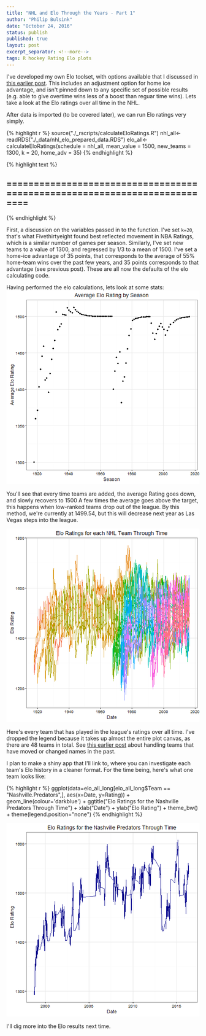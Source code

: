 ```yaml
---
title: "NHL and Elo Through the Years - Part 1"
author: "Philip Bulsink"
date: "October 24, 2016"
status: publish
published: true
layout: post
excerpt_separator: <!--more-->
tags: R hockey Rating Elo plots
---
```

 

 
I've developed my own Elo toolset, with options available that I discussed in [this earlier post](https://pbulsink.github.io/blog/2016-10-12/new_elo_tools.html). This includes an adjustment option for home ice advantage, and isn't pinned down to any specific set of possible results (e.g. able to give overtime wins less of a boost than reguar time wins). Lets take a look at the Elo ratings over all time in the NHL.
 
<!--more-->
 
After data is imported (to be covered later), we can run Elo ratings very simply.
 
 

{% highlight r %}
source("./_rscripts/calculateEloRatings.R")
nhl_all<-readRDS("./_data/nhl_elo_prepared_data.RDS")
elo_all<-calculateEloRatings(schedule = nhl_all, mean_value = 1500, new_teams = 1300, k = 20, home_adv = 35)
{% endhighlight %}



{% highlight text %}
## ==========================================================================
{% endhighlight %}
 
First, a discussion on the variables passed in to the function. I've set `k=20`, that's what Fivethirtyeight found best reflected movement in NBA Ratings, which is a similar number of games per season. Similarly, I've set new teams to a value of 1300, and regressed by 1/3 to a mean of 1500. I've set a home-ice advantage of 35 points, that corresponds to the average of 55% home-team wins over the past few years, and 35 points corresponds to that advantage (see previous post). These are all now the defaults of the elo calculating code.
 
Having performed the elo calculations, lets look at some stats:
![plot of chunk ggplot_means](/images/ggplot_means-1.png)
 
You'll see that every time teams are added, the average Rating goes down, and slowly recovers to 1500 A few times the average goes above the target, this happens when low-ranked teams drop out of the league. By this method, we're currently at 1499.54, but this will decrease next year as Las Vegas steps into the league.
 
![plot of chunk ggplot_all_ratings](/images/ggplot_all_ratings-1.png)
 
Here's every team that has played in the league's ratings over all time. I've dropped the legend because it takes up almost the entire plot canvas, as there are 48 teams in total. See [this earlier post](https://pbulsink.github.io/blog/2016-07-28/Cleaning-Hockey-Reference-Data.html) about handling teams that have moved or changed names in the past.
 
I plan to make a shiny app that I'll link to, where you can investigate each team's Elo history in a cleaner format. For the time being, here's what one team looks like:

{% highlight r %}
ggplot(data=elo_all_long[elo_all_long$Team == "Nashville.Predators",], 
        aes(x=Date, y=Rating)) +
     geom_line(colour='darkblue') +
     ggtitle("Elo Ratings for the Nashville Predators Through Time") +
     xlab("Date") +
     ylab("Elo Rating") +
     theme_bw() +
     theme(legend.position="none")
{% endhighlight %}

![plot of chunk ggplot_one_team_elo](/images/ggplot_one_team_elo-1.png)
 
I'll dig more into the Elo results next time.
